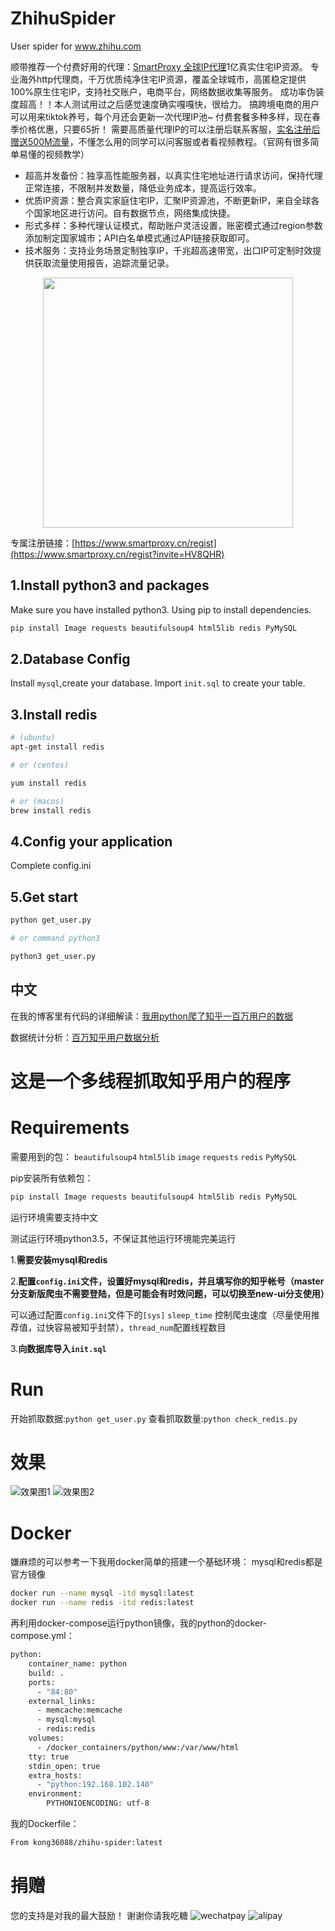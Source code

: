 # ZhihuSpider
User spider for www.zhihu.com

顺带推荐一个付费好用的代理：[SmartProxy 全球IP代理](https://www.smartproxy.cn/regist?invite=HV8QHR)1亿真实住宅IP资源。
专业海外http代理商，千万优质纯净住宅IP资源，覆盖全球城市，高匿稳定提供100%原生住宅IP，支持社交账户，电商平台，网络数据收集等服务。
成功率伪装度超高！！本人测试用过之后感觉速度确实嘎嘎快，很给力。
搞跨境电商的用户可以用来tiktok养号，每个月还会更新一次代理IP池~
付费套餐多种多样，现在春季价格优惠，只要65折！
需要高质量代理IP的可以注册后联系客服，[实名注册后赠送500M流量](https://www.smartproxy.cn/regist?invite=HV8QHR)，不懂怎么用的同学可以问客服或者看视频教程。（官网有很多简单易懂的视频教学）

- 超高并发备份：独享高性能服务器，以真实住宅地址进行请求访问，保持代理正常连接，不限制并发数量，降低业务成本，提高运行效率。
- 优质IP资源：整合真实家庭住宅IP，汇聚IP资源池，不断更新IP，来自全球各个国家地区进行访问。自有数据节点，网络集成快捷。
- 形式多样：多种代理认证模式，帮助账户灵活设置，账密模式通过region参数添加制定国家城市；API白名单模式通过API链接获取即可。
- 技术服务：支持业务场景定制独享IP，千兆超高速带宽，出口IP可定制时效提供获取流量使用报告，追踪流量记录。  

<div align=center>
   <img src="https://user-images.githubusercontent.com/29977021/228770306-6c5d0b8a-c381-4be3-b500-e43fc47298b3.png" width="400px">
</div>

专属注册链接：[https://www.smartproxy.cn/regist](https://www.smartproxy.cn/regist?invite=HV8QHR)

## 1.Install python3 and packages
Make sure you have installed python3.
Using pip to install dependencies.
``` bash
pip install Image requests beautifulsoup4 html5lib redis PyMySQL 
```
## 2.Database Config
Install `mysql`,create your database.
Import `init.sql` to create your table.

## 3.Install redis
``` bash
# (ubuntu)
apt-get install redis

# or (centos)

yum install redis

# or (macos)
brew install redis
```
## 4.Config your application
Complete config.ini

## 5.Get start
``` bash
python get_user.py

# or command python3

python3 get_user.py
```

## 中文

在我的博客里有代码的详细解读：[我用python爬了知乎一百万用户的数据](http://www.jwlchina.cn/2016/11/04/%E6%88%91%E7%94%A8python%E7%88%AC%E4%BA%86%E7%9F%A5%E4%B9%8E%E4%B8%80%E7%99%BE%E4%B8%87%E7%94%A8%E6%88%B7%E7%9A%84%E6%95%B0%E6%8D%AE/)

数据统计分析：[百万知乎用户数据分析](http://zhihu.jwlchina.cn/)
# 这是一个多线程抓取知乎用户的程序

# Requirements

需要用到的包：
`beautifulsoup4`
`html5lib`
`image`
`requests`
`redis`
`PyMySQL`

pip安装所有依赖包：
``` bash
pip install Image requests beautifulsoup4 html5lib redis PyMySQL 
```

运行环境需要支持中文

测试运行环境python3.5，不保证其他运行环境能完美运行

1.**需要安装mysql和redis**

2.**配置`config.ini`文件，设置好mysql和redis，并且填写你的知乎帐号（master分支新版爬虫不需要登陆，但是可能会有时效问题，可以切换至new-ui分支使用）**

可以通过配置`config.ini`文件下的`[sys]` `sleep_time` 控制爬虫速度（尽量使用推荐值，过快容易被知乎封禁），`thread_num`配置线程数目

3.**向数据库导入`init.sql`**

# Run

开始抓取数据:`python get_user.py`
查看抓取数量:`python check_redis.py`

# 效果
![效果图1](http://www.jwlchina.cn/uploads/%E7%9F%A5%E4%B9%8E%E7%94%A8%E6%88%B7%E7%88%AC%E8%99%AB4.png)
![效果图2](http://www.jwlchina.cn/uploads/%E7%9F%A5%E4%B9%8E%E7%94%A8%E6%88%B7%E7%88%AC%E8%99%AB5.png)

# Docker

嫌麻烦的可以参考一下我用docker简单的搭建一个基础环境：
mysql和redis都是官方镜像
```bash
docker run --name mysql -itd mysql:latest
docker run --name redis -itd redis:latest
```


再利用docker-compose运行python镜像，我的python的docker-compose.yml：
``` bash
python:
    container_name: python
    build: .
    ports:
      - "84:80"
    external_links:
      - memcache:memcache
      - mysql:mysql
      - redis:redis
    volumes:
      - /docker_containers/python/www:/var/www/html
    tty: true
    stdin_open: true
    extra_hosts:
      - "python:192.168.102.140"
    environment:
        PYTHONIOENCODING: utf-8
```
我的Dockerfile：
``` bash
From kong36088/zhihu-spider:latest
```

# 捐赠

您的支持是对我的最大鼓励！
谢谢你请我吃糖
![wechatpay](http://blog-image.jwlchina.cn/kong36088/kong36088.github.io/master/uploads/site/wechat-pay.png)
![alipay](http://blog-image.jwlchina.cn/kong36088/kong36088.github.io/master/uploads/site/zhifubao.jpg)
